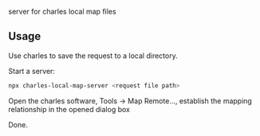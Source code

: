 server for charles local map files

## Usage

Use charles to save the request to a local directory.

Start a server:

```bash
npx charles-local-map-server <request file path>
```

Open the charles software, Tools -> Map Remote..., establish the mapping relationship in the opened dialog box

Done.
